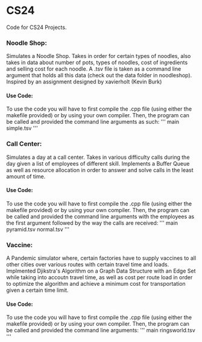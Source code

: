 # CS24
Code for CS24 Projects. 

### Noodle Shop:
Simulates a Noodle Shop. Takes in order for certain types of noodles, also takes in data about number of pots, types of noodles, cost of ingredients and selling cost for each noodle. 
A .tsv file is taken as a command line argument that holds all this data (check out the data folder in noodleshop). Inspired by an assignment designed by xavierholt (Kevin Burk)

#### Use Code:
To use the code you will have to first compile the .cpp file (using either the makefile provided) or by using your own compiler. 
Then, the program can be called and provided the command line arguments as such:
'''
main simple.tsv
'''



### Call Center:
Simulates a day at a call center. Takes in various difficulty calls during the day given a list of employees of different skill. Implements a Buffer Queue as well as resource allocation in order to answer and solve calls in the least amount of time.

#### Use Code:
To use the code you will have to first compile the .cpp file (using either the makefile provided) or by using your own compiler. 
Then, the program can be called and provided the command line arguments with the employees as the first argument followed by the way the calls are received:
'''
main pyramid.tsv normal.tsv
'''



### Vaccine:
A Pandemic simulator where, certain factories have to supply vaccines to all other cities over various routes with certain travel time and loads. 
Implmented Djikstra's Algorithm on a Graph Data Structure with an Edge Set while taking into accoutn travel time, as well as 
cost per route load in order to optimize the algorithm and achieve a minimum cost for transportation given a certain time limit.
#### Use Code:
To use the code you will have to first compile the .cpp file (using either the makefile provided) or by using your own compiler. 
Then, the program can be called and provided the command line arguments:
'''
main ringsworld.tsv
'''




